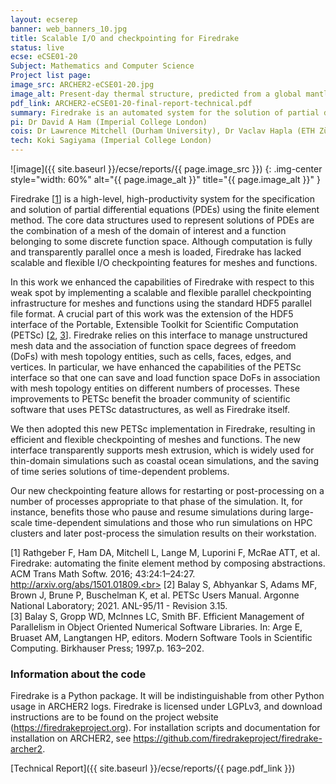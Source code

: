 ```yaml
---
layout: ecserep
banner: web_banners_10.jpg
title: Scalable I/O and checkpointing for Firedrake
status: live
ecse: eCSE01-20
Subject: Mathematics and Computer Science
Project list page:
image_src: ARCHER2-eCSE01-20.jpg
image_alt: Present-day thermal structure, predicted from a global mantle convection simulation
pdf_link: ARCHER2-eCSE01-20-final-report-technical.pdf
summary: Firedrake is an automated system for the solution of partial differential equations using the finite element method (FEM). This project improved the input/output capability of Firedrake for the running and analysis of simulations such as geophysical fluid dynamics. Other applications of Firedrake include coastal ocean simulations, weather forecasting, and marine renewable energy supply. This project also extended the HDF5 interface of the Portable, Extensible Toolkit for Scientific Computation (PETSc).
pi: Dr David A Ham (Imperial College London)
cois: Dr Lawrence Mitchell (Durham University), Dr Vaclav Hapla (ETH Zürich), Dr Matthew G Knepley (University at Buffalo)
tech: Koki Sagiyama (Imperial College London)
---
```




![image]({{ site.baseurl }}/ecse/reports/{{ page.image_src }})
{: .img-center style="width: 60%" alt="{{ page.image_alt }}" title="{{ page.image_alt }}" }

Firedrake [[1](#1)] is a high-level, high-productivity system for the specification and solution of partial differential equations (PDEs) using the finite element method. The core data structures used to represent solutions of PDEs are the combination of a mesh of the domain of interest and a function belonging to some discrete function space. Although computation is fully and transparently parallel once a mesh is loaded, Firedrake has lacked scalable and flexible I/O checkpointing features for meshes and functions.

In this work we enhanced the capabilities of Firedrake with respect to this weak spot by implementing a scalable and flexible parallel checkpointing infrastructure for meshes and functions using the standard HDF5 parallel file format. A crucial part of this work was the extension of the HDF5 interface of the Portable, Extensible Toolkit for Scientific Computation (PETSc) [[2](#2), [3](#3)]. Firedrake relies on this interface to manage unstructured mesh data and the association of function space degrees of freedom (DoFs) with mesh topology entities, such as cells, faces, edges, and vertices. In particular, we have enhanced the capabilities of the PETSc interface so that one can save and load function space DoFs in association with mesh topology entities on different numbers of processes. These improvements to PETSc benefit the broader community of scientific software that uses PETSc datastructures, as well as Firedrake itself.

We then adopted this new PETSc implementation in Firedrake, resulting in efficient and flexible checkpointing of meshes and functions. The new interface transparently supports mesh extrusion, which is widely used for thin-domain simulations such as coastal ocean simulations, and the saving of time series solutions of time-dependent problems.

Our new checkpointing feature allows for restarting or post-processing on a number of processes appropriate to that phase of the simulation. It, for instance, benefits those who pause and resume simulations during large-scale time-dependent simulations and those who run simulations on HPC clusters and later post-process the simulation results on their workstation.

[<a name="1">1</a>] Rathgeber F, Ham DA, Mitchell L, Lange M, Luporini F, McRae ATT, et al. Firedrake: automating the finite element method by composing abstractions. ACM Trans Math Softw. 2016; 43:24:1–24:27. http://arxiv.org/abs/1501.01809.<br>
[<a name="2">2</a>] Balay S, Abhyankar S, Adams MF, Brown J, Brune P, Buschelman K, et al. PETSc Users Manual. Argonne National Laboratory; 2021. ANL-95/11 - Revision 3.15.<br>
[<a name="3">3</a>] Balay S, Gropp WD, McInnes LC, Smith BF. Efficient Management of Parallelism in Object Oriented Numerical Software Libraries. In: Arge E, Bruaset AM, Langtangen HP, editors. Modern Software Tools in Scientific Computing. Birkhauser Press; 1997.p. 163–202.

### Information about the code

Firedrake is a Python package. It will be indistinguishable from other Python usage in ARCHER2 logs. Firedrake is licensed under LGPLv3, and download instructions are to be found on the project website (https://firedrakeproject.org). For installation scripts and documentation for installation on ARCHER2, see <https://github.com/firedrakeproject/firedrake-archer2>.

[Technical Report]({{ site.baseurl }}/ecse/reports/{{ page.pdf_link }}) 
